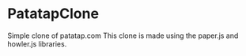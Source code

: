# PatatapClone
Simple clone of patatap.com
This clone is made using the paper.js and howler.js libraries.
